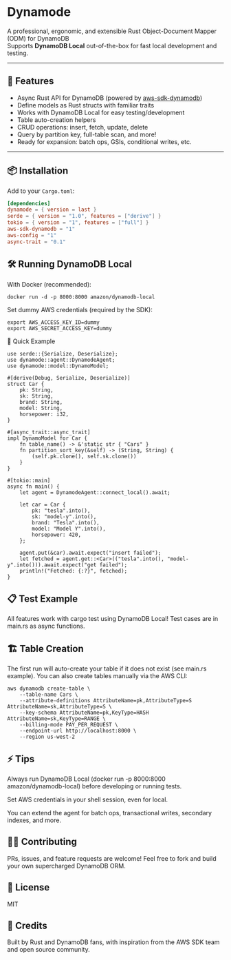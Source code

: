 # Dynamode

A professional, ergonomic, and extensible Rust Object-Document Mapper (ODM) for DynamoDB  
Supports **DynamoDB Local** out-of-the-box for fast local development and testing.

---

## 🚀 Features

- Async Rust API for DynamoDB (powered by [aws-sdk-dynamodb](https://crates.io/crates/aws-sdk-dynamodb))
- Define models as Rust structs with familiar traits
- Works with DynamoDB Local for easy testing/development
- Table auto-creation helpers
- CRUD operations: insert, fetch, update, delete
- Query by partition key, full-table scan, and more!
- Ready for expansion: batch ops, GSIs, conditional writes, etc.

---

## 📦 Installation

Add to your `Cargo.toml`:

```toml
[dependencies]
dynamode = { version = last }
serde = { version = "1.0", features = ["derive"] }
tokio = { version = "1", features = ["full"] }
aws-sdk-dynamodb = "1"
aws-config = "1"
async-trait = "0.1"
```

## 🛠️ Running DynamoDB Local
With Docker (recommended):
```
docker run -d -p 8000:8000 amazon/dynamodb-local
```
Set dummy AWS credentials (required by the SDK):
```
export AWS_ACCESS_KEY_ID=dummy
export AWS_SECRET_ACCESS_KEY=dummy
```
🚗 Quick Example
```
use serde::{Serialize, Deserialize};
use dynamode::agent::DynamodeAgent;
use dynamode::model::DynamoModel;

#[derive(Debug, Serialize, Deserialize)]
struct Car {
    pk: String,
    sk: String,
    brand: String,
    model: String,
    horsepower: i32,
}

#[async_trait::async_trait]
impl DynamoModel for Car {
    fn table_name() -> &'static str { "Cars" }
    fn partition_sort_key(&self) -> (String, String) {
        (self.pk.clone(), self.sk.clone())
    }
}

#[tokio::main]
async fn main() {
    let agent = DynamodeAgent::connect_local().await;

    let car = Car {
        pk: "tesla".into(),
        sk: "model-y".into(),
        brand: "Tesla".into(),
        model: "Model Y".into(),
        horsepower: 420,
    };

    agent.put(&car).await.expect("insert failed");
    let fetched = agent.get::<Car>(("tesla".into(), "model-y".into())).await.expect("get failed");
    println!("Fetched: {:?}", fetched);
}
```
## 📋 Test Example
All features work with cargo test using DynamoDB Local!
Test cases are in main.rs as async functions.

## 🏗️ Table Creation
The first run will auto-create your table if it does not exist (see main.rs example).
You can also create tables manually via the AWS CLI:

```
aws dynamodb create-table \
    --table-name Cars \
    --attribute-definitions AttributeName=pk,AttributeType=S AttributeName=sk,AttributeType=S \
    --key-schema AttributeName=pk,KeyType=HASH AttributeName=sk,KeyType=RANGE \
    --billing-mode PAY_PER_REQUEST \
    --endpoint-url http://localhost:8000 \
    --region us-west-2
```
## ⚡ Tips
Always run DynamoDB Local (docker run -p 8000:8000 amazon/dynamodb-local) before developing or running tests.

Set AWS credentials in your shell session, even for local.

You can extend the agent for batch ops, transactional writes, secondary indexes, and more.

## 🧑‍💻 Contributing
PRs, issues, and feature requests are welcome!
Feel free to fork and build your own supercharged DynamoDB ORM.

## 📝 License
MIT

## 📣 Credits
Built by Rust and DynamoDB fans, with inspiration from the AWS SDK team and open source community.
